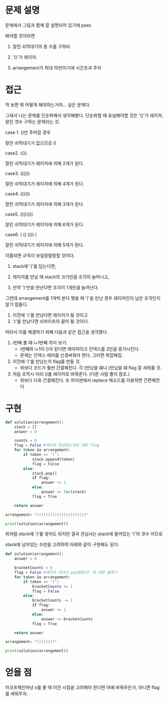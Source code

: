 # 문제 설명

문제에서 그림과 함께 잘 설명되어 있기에 pass

봐야할 것이라면

1. 잘린 쇠막대기의 총 수를 구하라
2. '()'가 레이저.

3. arrangement가 최대 10만이기에 시간초과 주의



# 접근

딱 보면 뭐 어떻게 해야하는거야... 싶은 문제다.



그래서 나는 문제를 단순화해서 생각해봤다. 단순화할 때 유념해야할 것은 '()'가 레이져, 잘린 갯수 구하는 문제라는 것.

case 1.  ()만 주어질 경우

잘린 쇠막대기가 없으므로 0

case2. (())

잘린 쇠막대기가 레이저에 의해 2개가 된다.

case3. ((()))

잘린 쇠막대기가 레이저에 의해 4개가 된다.

case4.  (()())

잘린 쇠막대기가 레이저에 의해 3개가 된다.

case5. ((()()))

잘린 쇠막대기가 레이저에 의해 6개가 된다.

case6. ( () (()) )

잘린 쇠막대기가 레이저에 의해 5개가 된다.



이쯤되면 규칙이 보일랑말랑할 것이다.

1. stack에 '('를 담는다면, 

2. 레이저를 만날 때 stack의 크기만큼 조각이 늘어나고,
3. 만약 ')'만을 만난다면 조각이 1개만큼 늘어난다.



그런데 arrangement를 1개씩 본다 했을 때 ')'을 만난 경우 레이저인지 남은 조각인지 알기 힘들다.

1. 이전에 '('를 만났다면 레이저가 될 것이고
2. ')'를 만났다면 쇠파이프의 끝이 될 것이다.



따라서 이를 해결하기 위해 다음과 같은 접근을 생각했다.

1. i번째 볼 때 i+1번째 까지 보기.
   * i번쨰와 i+1이 ()이 된다면 레이저이고 인덱스를 2만큼 증가시킨다.
   * 문제는 인덱스 에러를 신경써줘야 한다. 그러면 복잡해짐.
2. 이전에 '('를 만났는지 flag를 만들 것.
   * 위보다 코드가 훨씬 간결해진다. 각 (만났을 떄나 )만났을 떄 flag 잘 세워줄 것.
3. 처음 조작시 미리 ()를 레이저로 바꿔준다. (다른 사람 풀이 참조.)
   * 위보다 더욱 간결해진다. 또 파이썬에서 replace 메소드를 이용하면 간편해진다



# 구현

```python
def solution(arrangement):
    stack = []
    answer = 0

    counts = 0
    flag = False #레이저 만났었는지에 대한 flag
    for token in arrangement:
        if token == '(':
            stack.append(token)
            flag = False
        else:
            stack.pop()
            if flag:
                answer += 1
            else:
                answer += len(stack)
            flag = True

    return answer

arrangement= "()(((()())(())()))(())"

print(solution(arrangement))
```



위처럼 stack에 '('를 넣어도 되지만 결국 관심사는 stack에 들어있는 '('의 갯수 이므로 

stack에 남아있는 수만을 고려하여 아래와 같이 구현해도 된다.

```python
def solution(arrangement):
    answer = 0

    bracketCounts = 0
    flag = False #레이저 만나서 pop했었니? 에 대한 플래그
    for token in arrangement:
        if token == '(':
            bracketCounts += 1
            flag = False
        else:
            bracketCounts -= 1
            if flag:
                answer += 1
            else:
                answer += bracketCounts
            flag = True

    return answer

arrangement= "(()(()))"

print(solution(arrangement))
```





# 얻을 점

마코프체인마냥 x를 볼 때 이전 시점을 고려해야 한다면 아예 바꿔주든가, 아니면 flag를 세워주자.

